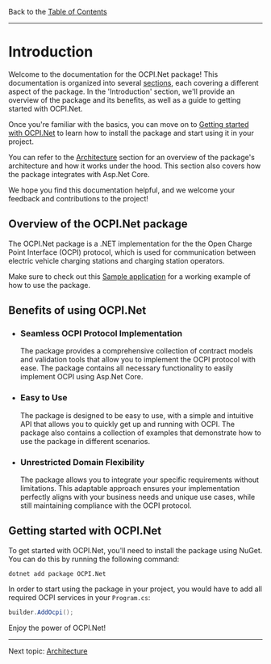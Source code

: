 Back to the [Table of Contents](README.md)

---

# Introduction

Welcome to the documentation for the OCPI.Net package! This documentation is organized into several [sections](README.md), each covering a different aspect of the package. In the 'Introduction' section, we'll provide an overview of the package and its benefits, as well as a guide to getting started with OCPI.Net.

Once you're familiar with the basics, you can move on to [Getting started with OCPI.Net](#getting-started-with-ocpinet) to learn how to install the package and start using it in your project.

You can refer to the [Architecture](2.architecture.md) section for an overview of the package's architecture and how it works under the hood. This section also covers how the package integrates with Asp.Net Core.

We hope you find this documentation helpful, and we welcome your feedback and contributions to the project!

## Overview of the OCPI.Net package

The OCPI.Net package is a .NET implementation for the the Open Charge Point Interface (OCPI) protocol, which is used for communication between electric vehicle charging stations and charging station operators.

Make sure to check out this [Sample application](sample/OCPI.Net.Sample) for a working example of how to use the package.


## Benefits of using OCPI.Net

- ### Seamless OCPI Protocol Implementation
    The package provides a comprehensive collection of contract models and validation tools that allow you to implement the OCPI protocol with ease. The package contains all necessary functionality to easily implement OCPI using Asp.Net Core.

- ### Easy to Use
    The package is designed to be easy to use, with a simple and intuitive API that allows you to quickly get up and running with OCPI. The package also contains a collection of examples that demonstrate how to use the package in different scenarios.

- ### Unrestricted Domain Flexibility
    The package allows you to integrate your specific requirements without limitations. This adaptable approach ensures your implementation perfectly aligns with your business needs and unique use cases, while still maintaining compliance with the OCPI protocol.

## Getting started with OCPI.Net

To get started with OCPI.Net, you'll need to install the package using NuGet. You can do this by running the following command:

```
dotnet add package OCPI.Net
```

In order to start using the package in your project, you would have to add all required OCPI services in your `Program.cs`:

```csharp
builder.AddOcpi();
```

Enjoy the power of OCPI.Net!

---

Next topic:
[Architecture](2.architecture.md)
